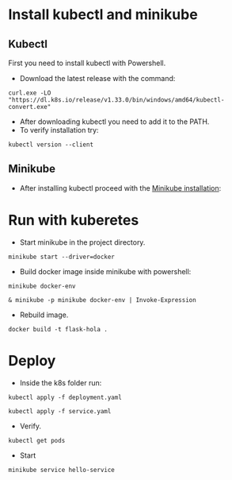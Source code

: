 # Install kubectl and minikube
## Kubectl
First you need to install kubectl with Powershell.
- Download the latest release with the command:
```
curl.exe -LO "https://dl.k8s.io/release/v1.33.0/bin/windows/amd64/kubectl-convert.exe"
```
- After downloading kubectl you need to add it to the PATH.
- To verify installation try:
```
kubectl version --client
```

## Minikube

- After installing kubectl proceed with the [Minikube installation](https://minikube.sigs.k8s.io/docs/start/?arch=%2Fwindows%2Fx86-64%2Fstable%2F.exe+download):

# Run with kuberetes

- Start minikube in the project directory.
```
minikube start --driver=docker
```
- Build docker image inside minikube with powershell:
```
minikube docker-env
```
```
& minikube -p minikube docker-env | Invoke-Expression
```
- Rebuild image.
```
docker build -t flask-hola .
```

# Deploy
- Inside the k8s folder run:
```
kubectl apply -f deployment.yaml
```
```
kubectl apply -f service.yaml
```
- Verify.
```
kubectl get pods
```
- Start
```
minikube service hello-service
```  

